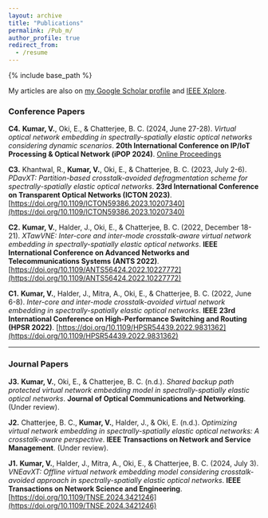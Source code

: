 ```yaml
---
layout: archive
title: "Publications"
permalink: /Pub_m/
author_profile: true
redirect_from:
  - /resume
---
```


{% include base_path %}

My articles are also on [my Google Scholar profile](https://scholar.google.com/citations?user=CCSnKrcAAAAJ&hl=en&authuser=2) and [IEEE Xplore](https://ieeexplore.ieee.org/author/37089459890).


### **Conference Papers**  

**C4.** **Kumar, V.**, Oki, E., & Chatterjee, B. C. (2024, June 27-28). *Virtual optical network embedding in spectrally-spatially elastic optical networks considering dynamic scenarios*. **20th International Conference on IP/IoT Processing & Optical Network (iPOP 2024)**. [Online Proceedings](https://www.pilab.jp/ipop2024/info/onlineproceedings.html#T2-3)  

**C3.** Khantwal, R., **Kumar, V.**, Oki, E., & Chatterjee, B. C. (2023, July 2-6). *PDavXT: Partition-based crosstalk-avoided defragmentation scheme for spectrally-spatially elastic optical networks*. **23rd International Conference on Transparent Optical Networks (ICTON 2023)**. [https://doi.org/10.1109/ICTON59386.2023.10207340](https://doi.org/10.1109/ICTON59386.2023.10207340)  

**C2.** **Kumar, V.**, Halder, J., Oki, E., & Chatterjee, B. C. (2022, December 18-21). *XTawVNE: Inter-core and inter-mode crosstalk-aware virtual network embedding in spectrally-spatially elastic optical networks*. **IEEE International Conference on Advanced Networks and Telecommunications Systems (ANTS 2022)**. [https://doi.org/10.1109/ANTS56424.2022.10227772](https://doi.org/10.1109/ANTS56424.2022.10227772)  

**C1.** **Kumar, V.**, Halder, J., Mitra, A., Oki, E., & Chatterjee, B. C. (2022, June 6-8). *Inter-core and inter-mode crosstalk-avoided virtual network embedding in spectrally-spatially elastic optical networks*. **IEEE 23rd International Conference on High-Performance Switching and Routing (HPSR 2022)**. [https://doi.org/10.1109/HPSR54439.2022.9831362](https://doi.org/10.1109/HPSR54439.2022.9831362)  

---

### **Journal Papers**  

**J3.** **Kumar, V.**, Oki, E., & Chatterjee, B. C. (n.d.). *Shared backup path protected virtual network embedding model in spectrally-spatially elastic optical networks*. **Journal of Optical Communications and Networking**. (Under review).  

**J2.** Chatterjee, B. C., **Kumar, V.**, Halder, J., & Oki, E. (n.d.). *Optimizing virtual network embedding in spectrally-spatially elastic optical networks: A crosstalk-aware perspective*. **IEEE Transactions on Network and Service Management**. (Under review).  

**J1.** **Kumar, V.**, Halder, J., Mitra, A., Oki, E., & Chatterjee, B. C. (2024, July 3). *VNEavXT: Offline virtual network embedding model considering crosstalk-avoided approach in spectrally-spatially elastic optical networks*. **IEEE Transactions on Network Science and Engineering**. [https://doi.org/10.1109/TNSE.2024.3421246](https://doi.org/10.1109/TNSE.2024.3421246)  

